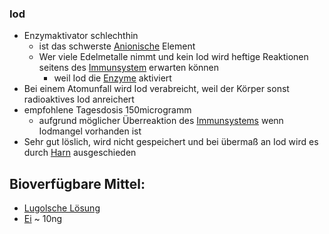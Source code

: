 ### Iod
- Enzymaktivator schlechthin
	-  ist das schwerste [Anionische](../../Glossar/Anionisch.md) Element
	- Wer viele Edelmetalle nimmt und kein Iod wird heftige Reaktionen seitens des [Immunsystem](../../Glossar/Immunsystem.md) erwarten können
		- weil Iod die [Enzyme](../../Glossar/Enzym.md) aktiviert
- Bei einem Atomunfall wird Iod verabreicht, weil der Körper sonst radioaktives Iod anreichert
- empfohlene Tagesdosis 150microgramm
	- aufgrund möglicher Überreaktion des [Immunsystems](../../Glossar/Immunsystem.md) wenn Iodmangel vorhanden ist
- Sehr gut löslich, wird nicht gespeichert und bei übermaß an Iod wird es durch [Harn](../../Glossar/Harn.md) ausgeschieden

## Bioverfügbare Mittel:
 - [Lugolsche Lösung](../../Rezepte%20und%20Anleitungen/Lugolsche%20Lösung.md)
 - [Ei](../Rohstoffe/Ei.md) ~ 10ng
